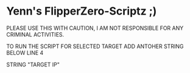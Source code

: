 # Yenn's FlipperZero-Scriptz ;)

PLEASE USE THIS WITH CAUTION, I AM NOT RESPONSIBLE FOR ANY CRIMINAL ACTIVITIES. 

TO RUN THE SCRIPT FOR SELECTED TARGET ADD ANTOHER STRING BELOW LINE 4

STRING "TARGET IP"
